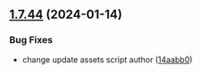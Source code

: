 ## [1.7.44](https://github.com/ExpediaGroup/spec-transformer/compare/v1.7.43...v1.7.44) (2024-01-14)


### Bug Fixes

* change update assets script author ([14aabb0](https://github.com/ExpediaGroup/spec-transformer/commit/14aabb08690868ec9803bf5f65a4bf70ce9b1e00))
